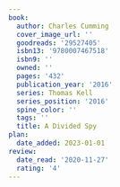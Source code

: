 ```yaml
---
book:
  author: Charles Cumming
  cover_image_url: ''
  goodreads: '29527405'
  isbn13: '9780007467518'
  isbn9: ''
  owned: ''
  pages: '432'
  publication_year: '2016'
  series: Thomas Kell
  series_position: '2016'
  spine_color: ''
  tags: ''
  title: A Divided Spy
plan:
  date_added: 2023-01-01
review:
  date_read: '2020-11-27'
  rating: '4'
---
```

